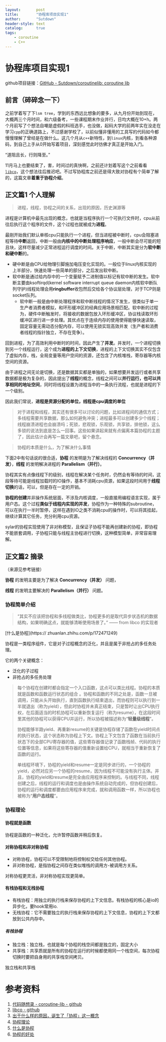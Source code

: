 ```yaml
---
layout:       post
title:        "协程库项目实现1"
author:       "Sutdown"
header-style: text
catalog:      true
tags:
    - coroutine
    - C++
---
```


# 协程库项目实现1

github项目链接：[GitHub - Sutdown/coroutinelib: coroutine lib](https://github.com/Sutdown/coroutinelib)





## 前言（碎碎念一下）

之前学着写了下`lsm tree`，学到的东西远比想象的要多，从九月份开始到现在，大概两三个月时间，和六级备考，一些课程期末作业并行，日均大概在10+h。两个月前写了个想法自嘲是虚假的科班选手，也没做，起码大学的前两年实在没走在学习`cpp`的正确道路上，不过感谢学校了，以前似懂非懂用的工具写的代码如今都慢慢理解了曾经是在做什么。这几个月从`c++`新特性，到`linux`内核，到看各种源码，到自己上手从0开始写着项目，深刻感觉此时彷佛才真正是开始入门。

“道阻且长，行则降至。”



11月马上也要结束了，害，时间过的真快啊，之前还计划着写这个之前看看[`libco`](https://github.com/Tencent/libco)，这个想法往后推迟吧。不过写协程库之前还是得大致对协程有个简单了解的，这篇文章**着重于协程介绍**。



## 正文篇1 个人理解

> 进程，线程，协程之间的关系，出现的原因，历史渊源等

进程是计算机中最先出现的概念，也就是当程序执行一个可执行文件时，cpu从前往后执行这个程序的文件，这个过程也就被成为**进程**。

最刚开始我们默认单核cpu只能执行一个进程，但当进程被中断时，cpu会阻塞进程等待**中断**返回，中断一般由**内核中的中断处理程序响应**，一般中断会尽可能的短且块，这样尽量减少正常进程运行调度的时间。关于中断，中断其实是分为**软中断和硬中断**的。

- 硬中断是由CPU给物理引脚施加电压变化实现的。一般位于linux内核实现的上半部分，快速处理一些简单的部分，之后发出软中断。
- 软中断是通过给内存中的一个变量赋予二进制值以标记有软中断的发生。软中断主要由ksoftirqd(kernel software interrupt queue daemon内核软中断队列守护)线程处理会用**ringbuffer**收包然后交给各个协议层处理，对于TCP则是socket队列。
  - 软中断一般是由中断处理程序和软中断线程的情况下发生，很类似于单一生产者消费者模拟，和环形缓冲区的经典应用场景相匹配。软中断的过程为，硬件中断触发时，将接收的数据包放入环形缓冲区，协议栈读取环形缓冲区进行进一步处理。其优点在于连续内存的使用使得能够快速读取，固定容量无需动态分配内存，可以使用无锁实现高效并发（生产者和消费者线程的指针独立，不存在竞争）。

回到进程，为了高效利用中断时的时间，因此产生了**并发**。并发时，一个进程切换到另一个线程运行，这个成为**进程的上下文切换**，进程的上下文切换其实不仅包含了虚拟内存，栈，全局变量等用户空间的资源，还包含了内核堆栈，寄存器等内核空间的资源。

由于进程之间无论是切换，还是数据其实都是单独的，如果想要并发运行或者共享数据都是极为复杂的，因此提出了**线程**的概念，线程之间可以**并行运行，也可以共享相同的地址空间**，同时将线程设置为进程当中的一条执行流程，也就是进程的下一个级别。

因此我们常说，**进程是资源分配的单位，线程是cpu调度的单位**

> 对于进程和线程，其实还有很多可以讨论的问题，比如进程间的通信方式；多线程需要共享数据，那么如何避免冲突；进程最多可以创建多少个线程；线程崩溃进程也会崩溃吗；死锁，悲观锁，乐观锁，共享锁，排他锁，这么多锁的说法到底是怎么一回事。这些如果讲起来就有点偏离本篇协程的主题了，因此估计会再写一篇文章吧，留个悬念。

> 协程的本质是什么，为了解决什么事情

下面2中有句话说的很合适，**协程** 的发明是为了解决线程的 **Concurrency（并发）**，**线程** 的发明解决进程的 **Parallelism（并行）**。

协程其实有点像线程下的级别，线程在解决某个任务时，仍然会有等待的时间，这段等待可能是线程加载时的IO操作，基本不消耗cpu资源，如果这段时间用于**线程切换**的话，可以，但是存在一定的开销。

**协程的创建**并非操作系统层面，不涉及内核调度，一般直接用编程语言实现，属于用户态。这个过程**类似于线程内实现的并发**，协程作为一种特殊的subroutine，可以在执行一半时暂停，这样在遇到IO之类不消耗cpu的操作时，可以将其挂起，继续计算其它任务，充分利用cpu资源。



sylar的协程实现使用了非对称模型，且保证子协程不能再创建新的协程，即协程不能嵌套调用，子协程只能与线程主协程进行切换，这种模型简单，非常容易理解。



## 正文篇2 摘录

（来源见参考链接）

**协程** 的发明主要是为了解决 **Concurrency（并发）** 问题，

**线程** 的发明主要解决的 **Parallelism（并行）** 问题。

### 协程简单介绍

> “其实不应该把协程和多线程做类比，协程更多的是取代异步状态机的数据结构，如果明确这点，就能够清晰使用场景了。” —— from libco 的实现者

[什么是协程](https://                                                                                                                                                                                                                                                                                                                                                                                                                                                                                                                                                                                                                                                                                                                                                                                                                                                                                                                                                                                                                                                                                                                                                                                                                                                                                      zhuanlan.zhihu.com/p/172471249)

协程是一类程序组件，它是对子过程概念的泛化，并且是属于非抢占的多任务处理。

它的两个关键概念：

- 泛化的子过程
- 非抢占的多任务处理

> 每个协程在创建时都会指定一个入口函数，这点可以类比线程。协程的本质就是函数和函数运行状态的组合 。协程和函数的不同之处是，函数一旦被调用，只能从头开始执行，直到函数执行结束退出，而协程则可以执行到一半就退出（称为yield），但此时协程并未真正结束，只是暂时让出CPU执行权，在后面适当的时机协程可以重新恢复运行（称为resume），在这段时间里其他的协程可以获得CPU并运行，所以协程被描述称为“**轻量级线程**”。
>
> 协程能够半路yield、再重新resume的关键是协程存储了函数在yield时间点的执行状态，这个状态称为协程上下文。协程上下文包含了函数在当前执行状态下的全部CPU寄存器的值，这些寄存器值记录了函数栈帧、代码的执行位置等信息，如果将这些寄存器的值重新设置给CPU，就相当于重新恢复了函数的运行。
>
> 单线程环境下，协程的yield和resume一定是同步进行的，一个协程的yield，必然对应另一个协程的resume，因为线程不可能没有执行主体。并且，协程的yield和resume是完全由应用程序来控制的。与线程不同，线程创建之后，线程的运行和调度也是由操作系统自动完成的，但协程创建后，协程的运行和调度都要由应用程序来完成，就和调用函数一样，所以协程也被称为“**用户态线程**”。



### 协程理论

#### 协程就是函数

协程是函数的一种泛化，允许暂停函数并稍后恢复。



#### 对称协程和非对称协程

- 对称协程，协程可以不受限制地将控制权交给任何其他协程。
- 非对称协程，是指协程之间存在类似堆栈的调用方-被调用方关系。

对称协程更灵活，非对称协程实现更简单。



#### 有栈协程和无栈协程

- 有栈协程：用独立的执行栈来保存协程的上下文信息。有栈协程的核心是io的异步化，要hook常用io.
- 无栈协程：它不需要独立的执行栈来保存协程的上下文信息，协程的上下文都放到公共内存中。



##### 有栈协程

- 独立栈：独立栈，也就是每个协程的栈空间都是独立的，固定大小
- 共享栈：共享质就是所有的协程在运行的时候都使用同一个栈空间，每次协程切换时要把自身用的共享栈空间拷⻉。

独立栈和共享栈



# 参考资料

1. [代码随想录 - coroutine-lib - github](https://github.com/youngyangyang04/coroutine-lib/tree/main)
2. [libco - github](https://github.com/Tencent/libco)
3. [出于什么样的原因，诞生了「协程」这一概念](https://www.zhihu.com/question/50185085/answer/183463734)
4. [协程理论](https://lewissbaker.github.io/2017/09/25/coroutine-theory)
5. [什么是协程](https://zhuanlan.zhihu.com/p/172471249)
6. [协程的好处](https://www.zhihu.com/question/20511233/answer/2743607300)